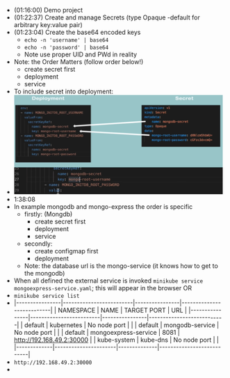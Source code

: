 - (01:16:00) Demo project
- (01:22:37) Create and manage Secrets (type Opaque -default for arbitrary key:value pair)
- (01:23:04) Create the base64 encoded keys
	- `echo -n 'username' | base64`
	- `echo -n 'password' | base64`
	- Note use proper UID and PWd in reality
- Note:  the Order Matters (follow order below!)
	- create secret first
	- deployment
	- service
- To include secret into deployment:
- ![image.png](../assets/image_1686918180776_0.png)
- 1:38:08
- In example mongodb and mongo-express the order is specific
	- firstly: (Mongdb)
		- create secret first
		- deployment
		- service
	- secondly:
		- create configmap first
		- deployment
	- Note: the database url is the mongo-service (it knows how to get to the mongodb)
- When all defined the external service is invoked `minikube service mongoexpress-service.yaml`; this will appear in the browser  OR
- `minikube service list`
- |----------------|-------------------------|----------------|---------------------------|
  |  NAMESPACE  |         NAME                     | TARGET PORT  |            URL                         |
  |----------------|-------------------------|----------------|---------------------------|
  | default             | kubernetes                     | No node port |                           |
  | default             | mongodb-service          | No node port |                           |
  | default             | mongoexpress-service |         8081 | http://192.168.49.2:30000 |
  | kube-system  | kube-dns                                | No node port |                           |
  |-------------|----------------------|--------------|---------------------------|
- `http://192.168.49.2:30000`
-